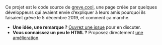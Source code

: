 Ce projet est le code source de [greve.cool](http://greve.cool), une page créée par quelques développeurs qui avaient envie d’expliquer à leurs amis pourquoi ils faisaient grève le 5 décembre 2019, et comment ça marche.

- **Une idée, une remarque ?** [Ouvrez une issue](https://github.com/Signez/grevepointcool/issues?q=is%3Aissue+is%3Aopen+sort%3Aupdated-desc) pour en discuter.
- **Vous connaissez un peu le HTML ?** Proposez directement [une amélioration](https://github.com/Signez/grevepointcool/edit/master/index.html).
